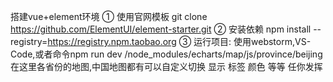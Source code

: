 搭建vue+element环境
① 使用官网模板 git clone https://github.com/ElementUI/element-starter.git
② 安装依赖 npm install --registry=https://registry.npm.taobao.org
③ 运行项目: 使用webstorm,VS-Code,或者命令npm run dev
/node_modules/echarts/map/js/province/beijing 在这里各省份的地图,中国地图都有可以自定义切换 显示 标签 颜色 等等 任你发挥